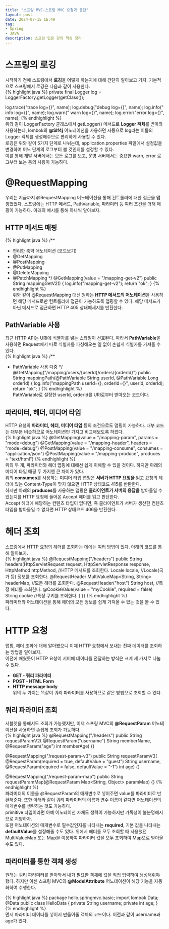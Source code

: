```yaml
---
title: "스프링 MVC-스프링 MVC 요청과 응답"
layout: post
date: 2024-07-15 16:49
tag:
- Spring
- JAVA
description: 스프링 입문 강의 핵심 정리
---  
```


# 스프링의 로깅  
시작하기 전에 스프링에서 **로깅**을 어떻게 하는지에 대해 간단히 알아보고 가자. 기본적으로 스프링에서 로깅은 다음과 같이 사용한다.  
{% highlight java %}
private final Logger log = LoggerFactory.getLogger(getClass());

log.trace("trace log={}", name);
log.debug("debug log={}", name);
log.info(" info log={}", name);
log.warn(" warn log={}", name);
log.error("error log={}", name);
{% endhighlight %}  
위와 같이 LoggerFactory 클래스에서 getLogger() 메서드로 **Logger 객체**를 받아와 사용하는데, lombok의 **@Slf4j** 어노테이션을 사용하면 자동으로 log라는 이름의 Logger 객체를 생성해주므로 편리하게 사용할 수 있다.  
로깅은 위와 같이 5가지 단계로 나뉘는데, application.properties 파일에서 설정값을 변경하여 어느 단계의 로그부터 볼 것인지를 설정할 수 있다.  
이를 통해 개발 서버에서는 모든 로그를 보고, 운영 서버에서는 중요한 warn, error 로그부터 보는 등의 사용이 가능하다.  

# @RequestMapping  
우리는 지금까지 @RequestMapping 어노테이션을 통해 컨트롤러에 대한 접근을 맵핑했었다. 스프링에는 HTTP 메서드, PathVariable, 파라미터 등 여러 조건을 더해 매핑이 가능하다. 아래의 예시를 통해 하나씩 알아보자.  

## HTTP 메서드 매핑  
{% highlight java %}
/**
 * 편리한 축약 애노테이션 (코드보기)
 * @GetMapping
 * @PostMapping
 * @PutMapping
 * @DeleteMapping
 * @PatchMapping
 */
@GetMapping(value = "/mapping-get-v2")
public String mappingGetV2() {
    log.info("mapping-get-v2");
    return "ok";
}
{% endhighlight %}  
위와 같이 @RequestMapping 대신 원하는 **HTTP 메서드의 어노테이션**을 사용하면 해당 메서드로만 컨트롤러에 접근이 가능하도록 맵핑할 수 있다. 해당 메서드가 아닌 메서드로 접근하면 HTTP 405 상태메세지를 반환한다.  

## PathVariable 사용  
최근 HTTP API는 URI에 식별자를 넣는 스타일이 선호된다. 따라서 **PathVariable**을 사용하면 Request에서 따로 식별자를 파싱해오는 일 없이 손쉽게 식별자를 가져올 수 있다.  
{% highlight java %}
/**
 * PathVariable 사용 다중
 */
@GetMapping("/mapping/users/{userId}/orders/{orderId}")
public String mappingPath(@PathVariable String userId, @PathVariable Long
orderId) {
    log.info("mappingPath userId={}, orderId={}", userId, orderId);
    return "ok";
}
{% endhighlight %}  
PathVariable로 설정한 userId, orderId를 URI로부터 받아오는 코드이다.  

## 파라미터, 헤더, 미디어 타입  
HTTP 요청의 **파라미터, 헤더, 미디어 타입** 등의 조건으로도 맵핑이 가능하다. 내부 코드는 대부분 비슷하므로 어노테이션만 가지고 비교해보도록 하겠다.  
{% highlight java %}
@GetMapping(value = "/mapping-param", params = "mode=debug")
@GetMapping(value = "/mapping-header", headers = "mode=debug")
@PostMapping(value = "/mapping-consume", consumes = "application/json")
@PostMapping(value = "/mapping-produce", produces = "text/html")
{% endhighlight %}  
위의 두 개, 파라미터와 헤더 맵핑에 대해선 쉽게 이해할 수 있을 것이다. 하지만 아래의 미디어 타입 매핑 두 가지엔 큰 차이가 있다.  
위의 **consumes**를 사용하는 미디어 타입 맵핑은 **서버가 HTTP 요청을** 읽고 요청의 헤더에 있는 Content-Type이 맞지 않으면 HTTP 상태코드 415를 반환한다.  
하지만 아래의 **produces**를 사용하는 맵핑은 **클라이언트가 서버의 응답을** 받아들일 수 있는지를 HTTP 요청에 들어온 Accept 헤더를 읽고 판단한다.  
Accept 헤더에 해당하는 컨텐츠 타입이 없다면, 즉 클라이언트가 서버가 생산한 컨텐츠 타입을 받아들일 수 없다면 HTTP 상태코드 406을 반환한다.  

# 헤더 조회  
스프링에서 HTTP 요청의 헤더를 조회하는 데에는 여러 방법이 있다. 아래의 코드를 통해 알아보자.  
{% highlight java %}
@RequestMapping("/headers")
public String headers(HttpServletRequest request,
    HttpServletResponse response,
    HttpMethod httpMethod, //HTTP 메서드를 조회한다.
    Locale locale, //Locale(국가 등) 정보를 조회한다.
    @RequestHeader MultiValueMap<String, String> headerMap, //모든 헤더를 조회한다.
    @RequestHeader("host") String host, //특정 헤더를 조회한다.
    @CookieValue(value = "myCookie", required = false) String cookie //특정 쿠키를 조회한다.
) {}
{% endhighlight %}  
파라미터와 어노테이션을 통해 헤더의 모든 정보를 쉽게 가져올 수 있는 것을 볼 수 있다.  

# HTTP 요청  
맵핑, 헤더 조회에 대해 알아봤으니 이제 HTTP 요청에서 보내는 진짜 데이터를 조회하는 방법을 알아보자.  
이전에 배웠듯이 HTTP 요청이 서버에 데이터를 전달하는 방식은 크게 세 가지로 나눌 수 있다.  

- **GET - 쿼리 파라미터**  
- **POST - HTML Form**  
- **HTTP message body**  
위의 두 가지는 똑같이 쿼리 파라미터를 사용하므로 같은 방법으로 조회할 수 있다.  

## 쿼리 파라미터 조회  
서블렛을 통해서도 조회가 가능했지만, 이제 스프링 MVC의 **@RequestParam** 어노테이션을 사용하면 손쉽게 조회가 가능하다.  
{% highlight java %}
@RequestMapping("/headers")
public String requestParamV2(
    @RequestParam("username") String memberName,
    @RequestParam("age") int memberAge) {}  

@RequestMapping("/request-param-v3")
public String requestParamV3(
    @RequestParam(required = true, defaultValue = "guest") String username,
    @RequestParam(required = false, defaultValue = "-1") int age) {}

@RequestMapping("/request-param-map")
public String requestParamMap(@RequestParam Map<String, Object> paramMap) {}
{% endhighlight %}  
파라미터의 이름을 @RequestParam의 매개변수로 넣어주면 value를 파라미터로 반환해준다. 또한 아래와 같이 쿼리 파라미터의 이름과 변수 이름이 같다면 어노테이션의 매개변수를 생략하는 것도 가능하다.  
primitive 타입이라면 아예 어노테이션 자체도 생략이 가능하지만 가독성이 불분명해지므로 지양하자.  
또한 어노테이션의 매개변수로 필수값인지를 나타내는 **required**, 기본 값을 나타내는 **defaultValue**를 설정해줄 수도 있다.
위에서 헤더를 모두 조회할 때 사용했던 MultiValueMap 또는 Map을 이용하여 파라미터 값을 모두 조회하여 Map으로 받아올 수도 있다.  

## 파라미터를 통한 객체 생성  
원래는 쿼리 파라미터를 받아와서 내가 필요한 객체에 값을 직접 입력하여 생성해줘야 했다. 하지만 이젠 스프링 MVC의 **@ModelAttribute** 어노테이션이 해당 기능을 자동화하여 수행한다.  

{% highlight java %}
package hello.springmvc.basic;
import lombok.Data;
@Data
public class HelloData {
    private String username;
    private int age;
}
{% endhighlight %}  
먼저 파라미터 데이터를 넣어서 만들어줄 객체의 코드이다. 이전과 같이 username과 age가 있다.  


